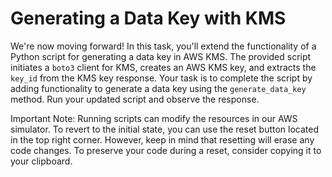 # Generating a Data Key with KMS

We're now moving forward! In this task, you'll extend the functionality of a Python script for generating a data key in AWS KMS. The provided script initiates a `boto3` client for KMS, creates an AWS KMS key, and extracts the `key_id` from the KMS key response. Your task is to complete the script by adding functionality to generate a data key using the `generate_data_key` method. Run your updated script and observe the response.

Important Note: Running scripts can modify the resources in our AWS simulator. To revert to the initial state, you can use the reset button located in the top right corner. However, keep in mind that resetting will erase any code changes. To preserve your code during a reset, consider copying it to your clipboard.